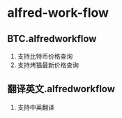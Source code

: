 alfred-work-flow
================

BTC.alfredworkflow
---------------

1. 支持比特币价格查询
2. 支持烤猫最新价格查询 

翻译英文.alfredworkflow
---------------

1. 支持中英翻译
